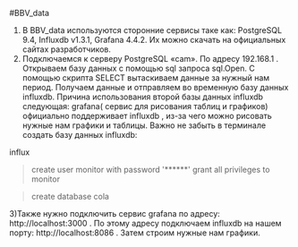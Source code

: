 #BBV_data
1) В BBV_data используются сторонние сервисы таке как: PostgreSQL 9.4, Influxdb v1.3.1, Grafana 4.4.2.
Их можно скачать на официальных сайтах разработчиков.
2) Подключаемся к серверу PostgreSQL «cam». По адресу 192.168.1 . Открываем базу данных с помощью sql запроса sql.Open. С помощью скрипта SELECT вытаскиваем данные за нужный нам период. Получаем данные и отправляем во временную базу данных influxdb. Причина использования второй базы данных influxdb следующая:  grafana( сервис для рисования таблиц и графиков) официально поддерживает influxdb , из-за чего можно рисовать нужные нам графики и таблицы. Важно не забыть в терминале создать базу данных influxdb:

influx

> create user monitor with password '******'
> grant all privileges to monitor

> create database cola

3)Также нужно подключить сервис grafana по адресу:
http://localhost:3000 . По этому адресу подключаем influxdb на нашем порту: http://localhost:8086 . Затем строим нужные нам графики.
